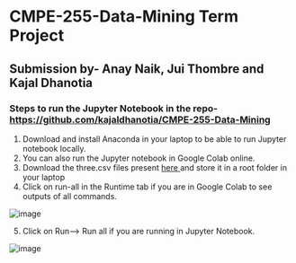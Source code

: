 # CMPE-255-Data-Mining Term Project

## Submission by- Anay Naik, Jui Thombre and Kajal Dhanotia

### Steps to run the Jupyter Notebook in the repo-https://github.com/kajaldhanotia/CMPE-255-Data-Mining <br>

1. Download and install Anaconda in your laptop to be able to run Jupyter notebook locally. <br>
2. You can also run the Jupyter notebook in Google Colab online. <br>
3. Download the three.csv files present <a href="https://drive.google.com/drive/folders/1ypy-rIikAZFMAnPwdMNg2vOlbMAg-ZSX?usp=sharing"> here </a> and store it in a root folder in your laptop <br>
4. Click on run-all in the Runtime tab if you are in Google Colab to see outputs of all commands.<br>

![image](https://user-images.githubusercontent.com/89494219/144730869-d12129ca-c748-4623-9c6d-de8964211d77.png) <br>

5. Click on Run--> Run all if you are running in Jupyter Notebook. <br>

![image](https://user-images.githubusercontent.com/89494219/144730935-1451915a-c6bd-42f1-a59b-49e08560298f.png)

